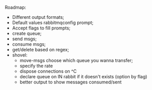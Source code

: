 Roadmap:
- Different output formats;
- Default values rabbitmqconfig prompt;
- Accept flags to fill prompts;
- create queue;
- send msgs;
- consume msgs;
- get/delete based on regex;
- shovel:
    - move-msgs choose which queue you wanna transfer;
    - specify the rate
    - dispose connections on ^C
    - declare queue on IN rabbit if it doesn't exists (option by flag)
    - better output to show messages consumed/sent